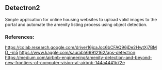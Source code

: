 ## Detectron2
Simple application for online housing websites to upload valid images to the portal and automate the amenity listing process using object detection.

### References:
https://colab.research.google.com/drive/16jcaJoc6bCFAQ96jDe2HwtXj7BMD_-m5
https://www.kaggle.com/saurabh69912162/aps-detectron
https://medium.com/airbnb-engineering/amenity-detection-and-beyond-new-frontiers-of-computer-vision-at-airbnb-144a4441b72e
